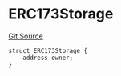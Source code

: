 # ERC173Storage
[Git Source](https://github.com/thrackle-io/rules-protocol/blob/4f7789968960e18493ff0b85b09856f12969daac/src/diamond/implementations/ERC173/ERC173Lib.sol)


```solidity
struct ERC173Storage {
    address owner;
}
```

